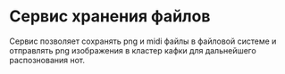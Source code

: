 # Сервис хранения файлов

Сервис позволяет сохранять png и midi файлы в файловой системе и отправлять png изображения в кластер кафки для дальнейшего распознования нот.